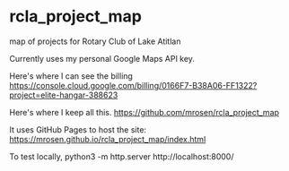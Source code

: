 # rcla_project_map
map of projects for Rotary Club of Lake Atitlan


Currently uses my personal Google Maps API key.

Here's where I can see the billing
  https://console.cloud.google.com/billing/0166F7-B38A06-FF1322?project=elite-hangar-388623

Here's where I keep all this.
  https://github.com/mrosen/rcla_project_map

It uses GitHub Pages to host the site:
  https://mrosen.github.io/rcla_project_map/index.html


To test locally, 
  python3 -m http.server
  http://localhost:8000/
